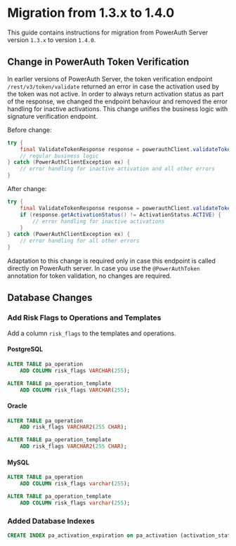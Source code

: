 # Migration from 1.3.x to 1.4.0

This guide contains instructions for migration from PowerAuth Server version `1.3.x` to version `1.4.0`.

## Change in PowerAuth Token Verification

In earlier versions of PowerAuth Server, the token verification endpoint `/rest/v3/token/validate` returned an error in case the activation used by the token was not active. In order to always return activation status as part of the response, we changed the endpoint behaviour and removed the error handling for inactive activations. This change unifies the business logic with signature verification endpoint.

Before change:

```java
try {
    final ValidateTokenResponse response = powerauthClient.validateToken(request);
    // regular business logic
} catch (PowerAuthClientException ex) {
    // error handling for inactive activation and all other errors
}
```

After change:
```java
try {
    final ValidateTokenResponse response = powerauthClient.validateToken(request);
    if (response.getActivationStatus() != ActivationStatus.ACTIVE) {
        // error handling for inactive activations
    }
} catch (PowerAuthClientException ex) {
    // error handling for all other errors
}
```

Adaptation to this change is required only in case this endpoint is called directly on PowerAuth server. In case you use the `@PowerAuthToken` annotation for token validation, no changes are required.

## Database Changes

### Add Risk Flags to Operations and Templates

Add a column `risk_flags` to the templates and operations.

#### PostgreSQL

```sql
ALTER TABLE pa_operation
    ADD COLUMN risk_flags VARCHAR(255);

ALTER TABLE pa_operation_template
    ADD COLUMN risk_flags VARCHAR(255);
```

#### Oracle

```sql
ALTER TABLE pa_operation
    ADD risk_flags VARCHAR2(255 CHAR);

ALTER TABLE pa_operation_template
    ADD risk_flags VARCHAR2(255 CHAR);
```

#### MySQL

```sql
ALTER TABLE pa_operation
    ADD COLUMN risk_flags varchar(255);

ALTER TABLE pa_operation_template
    ADD COLUMN risk_flags varchar(255);
```

### Added Database Indexes

```sql
CREATE INDEX pa_activation_expiration on pa_activation (activation_status, timestamp_activation_expire);
```
